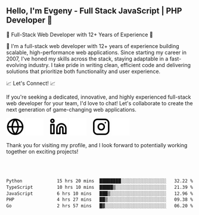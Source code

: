## Hello, I'm Evgeny - Full Stack JavaScript | PHP Developer 👋

🚀 Full-Stack Web Developer with 12+ Years of Experience 🚀

👋 I'm a full-stack web developer with 12+ years of experience building scalable, high-performance web applications. Since starting my career in 2007, I've honed my skills across the stack, staying adaptable in a fast-evolving industry. I take pride in writing clean, efficient code and delivering solutions that prioritize both functionality and user experience.

📈 Let's Connect! 📈

If you're seeking a dedicated, innovative, and highly experienced full-stack web developer for your team, I'd love to chat! Let's collaborate to create the next generation of game-changing web applications.

[![website](./img/globe-light.svg)](https://tradiry.com#gh-light-mode-only)
[![website](./img/globe-dark.svg)](https://tradiry.com#gh-dark-mode-only)
&nbsp;&nbsp;
[![website](./img/linkedin-light.svg)](https://www.linkedin.com/in/etulikov#gh-light-mode-only)
[![website](./img/linkedin-dark.svg)](https://www.linkedin.com/in/etulikov#gh-dark-mode-only)
&nbsp;&nbsp;
[![website](./img/instagram-light.svg)](https://www.instagram.com/evgenytulikov/#gh-light-mode-only)
[![website](./img/instagram-dark.svg)](https://www.instagram.com/evgenytulikov/#gh-dark-mode-only)

Thank you for visiting my profile, and I look forward to potentially working together on exciting projects!

<br />
<br />

<!--START_SECTION:waka-->

```txt
Python             15 hrs 20 mins  ████████░░░░░░░░░░░░░░░░░   32.22 %
TypeScript         10 hrs 10 mins  █████▒░░░░░░░░░░░░░░░░░░░   21.39 %
JavaScript         6 hrs 10 mins   ███▒░░░░░░░░░░░░░░░░░░░░░   12.96 %
PHP                4 hrs 27 mins   ██▒░░░░░░░░░░░░░░░░░░░░░░   09.38 %
Go                 2 hrs 57 mins   █▓░░░░░░░░░░░░░░░░░░░░░░░   06.20 %
```

<!--END_SECTION:waka-->

